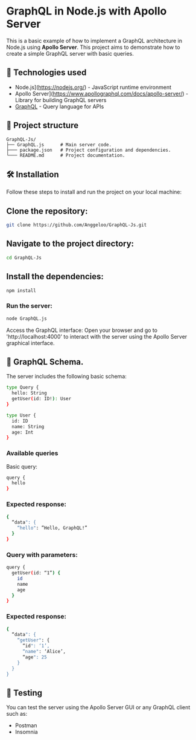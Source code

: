 # GraphQL in Node.js with Apollo Server

This is a basic example of how to implement a GraphQL architecture in Node.js using **Apollo Server**. This project aims to demonstrate how to create a simple GraphQL server with basic queries.

## 🚀 Technologies used

- Node.js](https://nodejs.org/) - JavaScript runtime environment
- Apollo Server](https://www.apollographql.com/docs/apollo-server/) - Library for building GraphQL servers
- [GraphQL](https://graphql.org/) - Query language for APIs

## 📂 Project structure

```plaintext
GraphQL-Js/
├── GraphQL.js      # Main server code.
├─── package.json   # Project configuration and dependencies.
└─── README.md      # Project documentation.
```
## 🛠️ Installation
Follow these steps to install and run the project on your local machine:

## Clone the repository:
```bash
git clone https://github.com/Anggeloo/GraphQL-Js.git
```

## Navigate to the project directory:
```bash
cd GraphQL-Js
```

## Install the dependencies:
```bash
npm install
```

### Run the server:
```bash
node GraphQL.js
```
Access the GraphQL interface: Open your browser and go to 'http://localhost:4000' to interact with the server using the Apollo Server graphical interface.

## 📜 GraphQL Schema.
The server includes the following basic schema:

```bash
type Query {
  hello: String
  getUser(id: ID!): User
}

type User {
  id: ID
  name: String
  age: Int
}
```

### Available queries
Basic query:
```bash
query {
  hello
}
```
### Expected response:
```bash
{
  “data": {
    “hello": ”Hello, GraphQL!”
  }
}
```

### Query with parameters:
```bash
query {
  getUser(id: “1”) {
    id
    name
    age
  }
}
```

### Expected response:
```bash
{
  “data": {
    “getUser": {
      “id": ‘1’,
      “name": ‘Alice’,
      “age": 25
    }
  }
}
```

## 🧪 Testing
You can test the server using the Apollo Server GUI or any GraphQL client such as:

* Postman
* Insomnia
